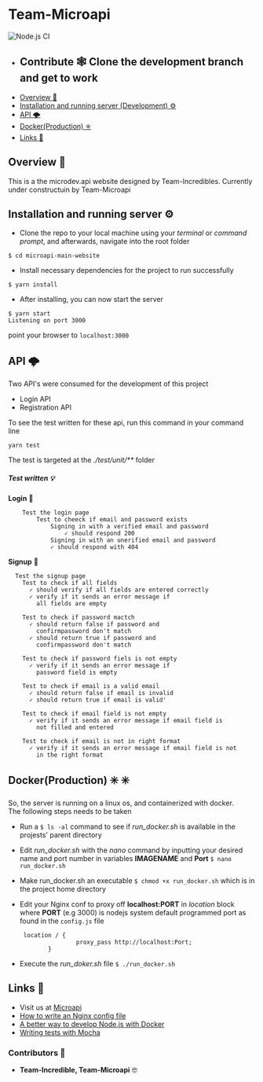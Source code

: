 # Team-Microapi

![Node.js CI](https://github.com/hngi/Team-Incredible-BE/workflows/Node.js%20CI/badge.svg?branch=develop)

-   ## Contribute 🕸 Clone the development branch and get to work
-   [Overview :notebook_with_decorative_cover:](#overview-notebook_with_decorative_cover)
-   [Installation and running server (Development) :gear:](#installation-and-running-server-gear)
-   [API :cloud_with_lightning:](#api-cloud_with_lightning)
-   [Docker(Production) :eight_spoked_asterisk:](#docker-eight_spoked_asterisk)
-   [Links :link:](#links-link)

## Overview :notebook_with_decorative_cover: 
This is a the microdev.api website designed by Team-Incredibles. Currently under constructuin by Team-Microapi

## Installation and running server :gear:
* Clone the repo to your local machine using your _terminal_ or _command prompt_, and afterwards, navigate into the root folder  
```shell script
$ cd microapi-main-website
```

* Install necessary dependencies for the project to run successfully
```shell script
$ yarn install
```

* After installing, you can now start the server
```shell script
$ yarn start
Listening on port 3000
```

point your browser to ```localhost:3000```

## API :cloud_with_lightning: 
Two API's were consumed for the development of this project
* Login API
* Registration API  

To see the test written for these api, run this command in your command line
```shell script
yarn test
```
The test is targeted at the _./test/unit/**_ folder

##### Test written  :bulb:

**Login**  :key:

```
    Test the login page
        Test to cheeck if email and password exists
            Signing in with a verified email and password
                ✓ should respond 200
            Signing in with an unerified email and password
            ✓ should respond with 404
``` 

**Signup** :door:

```
  Test the signup page
    Test to check if all fields
      ✓ should verify if all fields are entered correctly
      ✓ verify if it sends an error message if 
        all fields are empty

    Test to check if password mactch
      ✓ should return false if password and 
        confirmpassword don't match
      ✓ should return true if password and 
        confirmpassword don't match
      
    Test to check if password fiels is not empty
      ✓ verify if it sends an error message if 
        password field is empty

    Test to check if email is a valid email
      ✓ should return false if email is invalid
      ✓ should return true if email is valid'

    Test to check if email field is not empty
      ✓ verify if it sends an error message if email field is
        not filled and entered
    
    Test to check if email is not in right format
      ✓ verify if it sends an error message if email field is not
        in the right format
```



##  Docker(Production) ✳️ :eight_spoked_asterisk:  
So, the server is running on a linux os, and containerized with docker.  
The following steps needs to be taken  

* Run a ```$ ls -al``` command to see if _run_docker.sh_ is available in the projests' parent directory

* Edit _run_docker.sh_ with the _nano_ command by inputting your desired name and port number in variables **IMAGENAME** and **Port**
```$ nano run_docker.sh```

* Make run_docker.sh an executable
``$ chmod +x run_docker.sh`` which is in the project home directory

* Edit your Nginx conf to proxy off **localhost:PORT** in _location_ block where 
**PORT** (e.g 3000) is nodejs system default programmed port as found in the ```config.js``` file
    ```
     location / {
                    proxy_pass http://localhost:Port;
            }
    ```

* Execute the _run_doker.sh_ file
```$ ./run_docker.sh```


## Links :link:

* Visit us at <a href="https://microapi.dev/" target="_blank">Microapi</a>
* <a href="https://www.nginx.com/resources/wiki/start/topics/examples/full/" target="_blank">How to write an Nginx config file</a>
* <a href="https://hackernoon.com/a-better-way-to-develop-node-js-with-docker-cd29d3a0093" target="_blank">A better way to develop Node.js with Docker</a>
* <a href="https://mochajs.org/" target="_blank">Writing tests with Mocha</a>


### Contributors :book:
* **Team-Incredible, Team-Microapi** :nerd_face:
